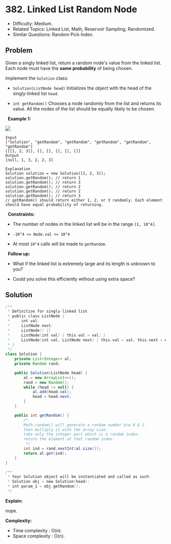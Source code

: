 # 382. Linked List Random Node

- Difficulty: Medium.
- Related Topics: Linked List, Math, Reservoir Sampling, Randomized.
- Similar Questions: Random Pick Index.

## Problem

Given a singly linked list, return a random node's value from the linked list. Each node must have the **same probability** of being chosen.

Implement the ```Solution``` class:


	
- ```Solution(ListNode head)``` Initializes the object with the head of the singly-linked list ```head```.
	
- ```int getRandom()``` Chooses a node randomly from the list and returns its value. All the nodes of the list should be equally likely to be chosen.


 
**Example 1:**

![](https://assets.leetcode.com/uploads/2021/03/16/getrand-linked-list.jpg)

```
Input
["Solution", "getRandom", "getRandom", "getRandom", "getRandom", "getRandom"]
[[[1, 2, 3]], [], [], [], [], []]
Output
[null, 1, 3, 2, 2, 3]

Explanation
Solution solution = new Solution([1, 2, 3]);
solution.getRandom(); // return 1
solution.getRandom(); // return 3
solution.getRandom(); // return 2
solution.getRandom(); // return 2
solution.getRandom(); // return 3
// getRandom() should return either 1, 2, or 3 randomly. Each element should have equal probability of returning.
```

 
**Constraints:**


	
- The number of nodes in the linked list will be in the range ```[1, 10^4]```.
	
- ```-10^4 <= Node.val <= 10^4```
	
- At most ```10^4``` calls will be made to ```getRandom```.


 
**Follow up:**


	
- What if the linked list is extremely large and its length is unknown to you?
	
- Could you solve this efficiently without using extra space?



## Solution

```java
/**
 * Definition for singly-linked list.
 * public class ListNode {
 *     int val;
 *     ListNode next;
 *     ListNode() {}
 *     ListNode(int val) { this.val = val; }
 *     ListNode(int val, ListNode next) { this.val = val; this.next = next; }
 * }
 */
class Solution {
    private List<Integer> al;
    private Random rand;

    public Solution(ListNode head) {
        al = new ArrayList<>();
        rand = new Random();
        while (head != null) {
            al.add(head.val);
            head = head.next;
        }
    }

    public int getRandom() {
        /*
        Math.random() will generate a random number b/w 0 & 1.
        then multiply it with the array size.
        take only the integer part which is a random index.
        return the element at that random index.
         */
        int ind = rand.nextInt(al.size());
        return al.get(ind);
    }
}

/**
 * Your Solution object will be instantiated and called as such:
 * Solution obj = new Solution(head);
 * int param_1 = obj.getRandom();
 */
```

**Explain:**

nope.

**Complexity:**

* Time complexity : O(n).
* Space complexity : O(n).

